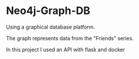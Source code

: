 # Neo4j-Graph-DB
Using a graphical database platform. 

The graph represents data from the "Friends" series.

In this project I used an API with flask and docker
